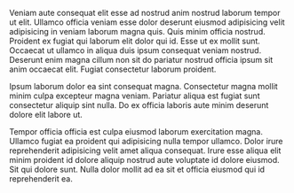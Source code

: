 Veniam aute consequat elit esse ad nostrud anim nostrud laborum tempor ut elit. Ullamco officia veniam esse dolor deserunt eiusmod adipisicing velit adipisicing in veniam laborum magna quis. Quis minim officia nostrud. Proident ex fugiat qui laborum elit dolor qui id. Esse ut ex mollit sunt. Occaecat ut ullamco in aliqua duis ipsum consequat veniam nostrud. Deserunt enim magna cillum non sit do pariatur nostrud officia ipsum sit anim occaecat elit. Fugiat consectetur laborum proident.

Ipsum laborum dolor ea sint consequat magna. Consectetur magna mollit minim culpa excepteur magna veniam. Pariatur aliqua est fugiat sunt consectetur aliquip sint nulla. Do ex officia laboris aute minim deserunt dolore elit labore ut.

Tempor officia officia est culpa eiusmod laborum exercitation magna. Ullamco fugiat ea proident qui adipisicing nulla tempor ullamco. Dolor irure reprehenderit adipisicing velit amet aliqua consequat. Irure esse aliqua elit minim proident id dolore aliquip nostrud aute voluptate id dolore eiusmod. Sit qui dolore sunt. Nulla dolor mollit ad ea sit et officia eiusmod qui id reprehenderit ea.